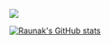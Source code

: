 
<p align="left">
    <img src="https://media.giphy.com/media/FSuceFwvY1USTr2lvq/giphy.gif"/>
  
[![Raunak's GitHub stats](https://github-readme-stats.vercel.app/api?username=raunakMahalik&show_icons=true&theme=vue-dark)](https://github.com/anuraghazra/github-readme-stats)
</p>
